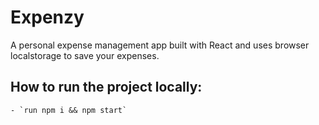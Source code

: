 # Expenzy

A personal expense management app built with React and uses browser localstorage to save your expenses.

## How to run the project locally:
    - `run npm i && npm start`